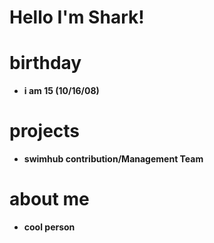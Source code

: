 # Hello I'm Shark!
# birthday
- **i am 15 (10/16/08)**
# projects
- **swimhub contribution/Management Team**

# about me
- **cool person**


